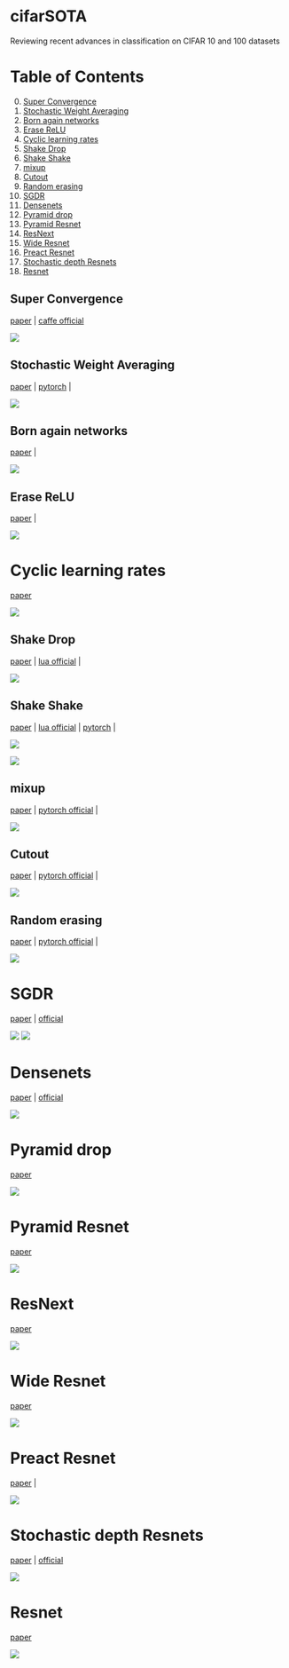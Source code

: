 # cifarSOTA

Reviewing recent advances in classification on CIFAR 10 and 100 datasets

# Table of Contents
0. [Super Convergence](#super-convergence)
1. [Stochastic Weight Averaging](#stochastic-weight-averaging)
2. [Born again networks](#born-again-networks)
3. [Erase ReLU](#erase-relu)
4. [Cyclic learning rates](#cyclic-learning-rates)
5. [Shake Drop](#shake-drop)
6. [Shake Shake](#shake-shake)
7. [mixup](#mixup)
8. [Cutout](#cutout)
9. [Random erasing](#random-erasing)
10. [SGDR](#sgdr)
11. [Densenets](#densenets)
12. [Pyramid drop](#pyramid-drop)
13. [Pyramid Resnet](#pyramid-resnet)
14. [ResNext](#resnext)
15. [Wide Resnet](#wide-resnet)
16. [Preact Resnet](#preact-resnet)
17. [Stochastic depth Resnets](#stochastic-depth-resnets)
18. [Resnet](#resnet)

## Super Convergence

[paper](https://arxiv.org/pdf/1708.07120v2.pdf) | [caffe official](https://github.com/lnsmith54/super-convergence)

![](images/super.png)

## Stochastic Weight Averaging

[paper](https://arxiv.org/abs/1803.05407) | [pytorch](https://github.com/timgaripov/swa) | 

![](images/swa.png)


## Born again networks

[paper](http://metalearning.ml/papers/metalearn17_furlanello.pdf) |  

![](images/born_again.png)


## Erase ReLU

[paper](https://arxiv.org/pdf/1709.07634.pdf) |

![](images/erase_relu.png)

# Cyclic learning rates

[paper](https://arxiv.org/abs/1506.01186)

![](images/clr.png)


## Shake Drop

[paper](https://arxiv.org/abs/1802.02375) | [lua official](https://github.com/imenurok/ShakeDrop) | 


![](images/shakedrop.png)


## Shake Shake

[paper](https://arxiv.org/abs/1705.07485) | [lua official](https://github.com/xgastaldi/shake-shake) | [pytorch](https://github.com/hysts/pytorch_shake_shake) | 


![](images/shake-shake.png)

![](images/shake_shake_cifar100.png)


## mixup 

[paper](https://arxiv.org/abs/1710.09412) | [pytorch official](https://github.com/hongyi-zhang/mixup) | 

![](images/mixup_cifar.png)


## Cutout

[paper](https://arxiv.org/abs/1708.04552) | [pytorch official](https://github.com/uoguelph-mlrg/Cutout) |

![](images/cutout.png)

## Random erasing

[paper](https://arxiv.org/abs/1708.04896) | [pytorch official](https://github.com/zhunzhong07/Random-Erasing) |


![](images/random_erasing.png)

# SGDR

[paper](https://arxiv.org/abs/1608.03983) | [official](https://github.com/loshchil/SGDR)

![](images/sgdr.png)
![](images/sgdr_ensembles.png)

# Densenets

[paper](https://arxiv.org/abs/1608.06993) | [official](https://github.com/liuzhuang13/DenseNet)

![](images/densenet.png)


# Pyramid drop

[paper](https://arxiv.org/pdf/1707.07074.pdf)

![](images/pyramid_drop.png)

# Pyramid Resnet

[paper](https://arxiv.org/abs/1610.02915)

![](images/pyramid.png)


# ResNext

[paper](https://arxiv.org/abs/1611.05431)

![](images/resnext.png)

# Wide Resnet

[paper](https://arxiv.org/abs/1605.07146)

![](images/wrn.png)

# Preact Resnet

[paper](https://arxiv.org/abs/1603.05027) |

![](images/preact_resnet.png)


# Stochastic depth Resnets

[paper](https://arxiv.org/abs/1603.09382) | [official](https://github.com/loshchil/SGDR)

![](images/stochastic.png)

# Resnet

[paper](https://arxiv.org/abs/1512.03385)

![](images/resnet.png)

